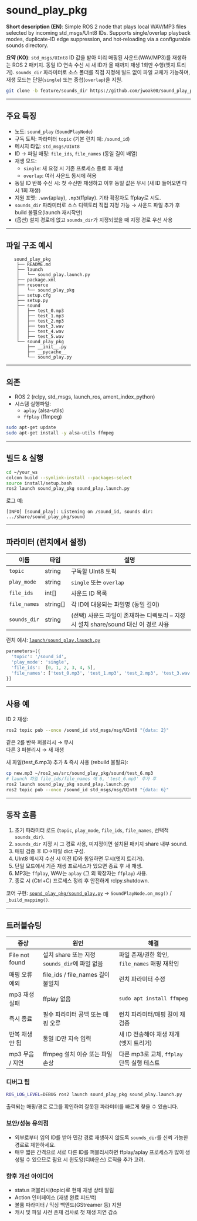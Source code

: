 # sound_play_pkg

**Short description (EN)**: Simple ROS 2 node that plays local WAV/MP3 files selected by incoming std_msgs/UInt8 IDs. Supports single/overlap playback modes, duplicate-ID edge suppression, and hot‑reloading via a configurable sounds directory.

**요약 (KO)**: `std_msgs/UInt8` ID 값을 받아 미리 매핑된 사운드(WAV/MP3)를 재생하는 ROS 2 패키지. 동일 ID 연속 수신 시 새 ID가 올 때까지 재생 1회만 수행(엣지 트리거). `sounds_dir` 파라미터로 소스 폴더를 직접 지정해 빌드 없이 파일 교체가 가능하며, 재생 모드는 단일(`single`) 또는 중첩(`overlap`)을 지원.

```bash
git clone -b feature/sounds_dir https://github.com/jwoak00/sound_play_pkg.git
```

---

## 주요 특징

- 노드: `sound_play` (`SoundPlayNode`)
- 구독 토픽: 파라미터 `topic` (기본 런치 예: `/sound_id`)
- 메시지 타입: `std_msgs/UInt8`
- ID → 파일 매핑: `file_ids`, `file_names` (동일 길이 배열)
- 재생 모드:
  - `single`: 새 요청 시 기존 프로세스 종료 후 재생
  - `overlap`: 여러 사운드 동시에 허용
- 동일 ID 반복 수신 시: 첫 수신만 재생하고 이후 동일 값은 무시 (새 ID 들어오면 다시 1회 재생)
- 지원 포맷: `.wav`(aplay), `.mp3`(ffplay). 기타 확장자도 ffplay로 시도.
- `sounds_dir` 파라미터로 소스 디렉토리 직접 지정 가능 → 사운드 파일 추가 후 build 불필요(launch 재시작만)
- (옵션) 설치 경로에 없고 `sounds_dir`가 지정되었을 때 지정 경로 우선 사용


---

## 파일 구조 예시

```
   sound_play_pkg
    ├── README.md
    ├── launch
    │   └── sound_play.launch.py
    ├── package.xml
    ├── resource
    │   └── sound_play_pkg
    ├── setup.cfg
    ├── setup.py
    ├── sound
    │   ├── test_0.mp3
    │   ├── test_1.mp3
    │   ├── test_2.mp3
    │   ├── test_3.wav
    │   ├── test_4.wav
    │   ├── test_5.wav
    └── sound_play_pkg
        ├── __init__.py
        ├── __pycache__
        └── sound_play.py

```

---

## 의존

- ROS 2 (rclpy, std_msgs, launch_ros, ament_index_python)
- 시스템 실행파일:
  - `aplay` (alsa-utils)
  - `ffplay` (ffmpeg)
```bash
sudo apt-get update
sudo apt-get install -y alsa-utils ffmpeg
```

---

## 빌드 & 실행

```bash
cd ~/your_ws
colcon build --symlink-install --packages-select
source install/setup.bash
ros2 launch sound_play_pkg sound_play.launch.py
```

로그 예:
```
[INFO] [sound_play]: Listening on /sound_id, sounds dir: .../share/sound_play_pkg/sound
```

---

## 파라미터 (런치에서 설정)

| 이름          | 타입        | 설명 |
|---------------|-------------|------|
| `topic`       | string      | 구독할 UInt8 토픽 |
| `play_mode`   | string      | `single` 또는 `overlap` |
| `file_ids`    | int[]       | 사운드 ID 목록 |
| `file_names`  | string[]    | 각 ID에 대응되는 파일명 (동일 길이) |
| `sounds_dir`  | string      | (선택) 사운드 파일이 존재하는 디렉토리 – 지정 시 설치 share/sound 대신 이 경로 사용 |

런치 예시: [`launch/sound_play.launch.py`](launch/sound_play.launch.py)

```python
parameters=[{
  'topic': '/sound_id',
  'play_mode': 'single',
  'file_ids':  [0, 1, 2, 3, 4, 5],
  'file_names': ['test_0.mp3', 'test_1.mp3', 'test_2.mp3', 'test_3.wav', 'test_4.wav', 'test_5.wav'],
}]
```

---

## 사용 예

ID 2 재생:
```bash
ros2 topic pub --once /sound_id std_msgs/msg/UInt8 "{data: 2}"
```

같은 2를 반복 퍼블리시 → 무시  
다른 3 퍼블리시 → 새 재생

새 파일(test_6.mp3) 추가 & 즉시 사용 (rebuild 불필요):
```bash
cp new.mp3 ~/ros2_ws/src/sound_play_pkg/sound/test_6.mp3
# launch 파일 file_ids/file_names 에 6, 'test_6.mp3' 추가 후
ros2 launch sound_play_pkg sound_play.launch.py
ros2 topic pub --once /sound_id std_msgs/msg/UInt8 "{data: 6}"
```

---

## 동작 흐름

1. 초기 파라미터 로드 (`topic`, `play_mode`, `file_ids`, `file_names`, 선택적 `sounds_dir`).
2. `sounds_dir` 지정 시 그 경로 사용, 미지정이면 설치된 패키지 share 내부 sound.
3. 매핑 검증 후 ID→파일 dict 구성.
4. UInt8 메시지 수신 시 이전 ID와 동일하면 무시(엣지 트리거).
5. 단일 모드에서 기존 재생 프로세스가 있으면 종료 후 새 재생.
6. MP3는 `ffplay`, WAV는 `aplay` (그 외 확장자는 `ffplay`) 사용.
7. 종료 시 (Ctrl+C) 프로세스 정리 후 안전하게 rclpy.shutdown.

코어 구현: [`sound_play_pkg/sound_play.py`](sound_play_pkg/sound_play.py) → `SoundPlayNode.on_msg()` / `_build_mapping()`.


---

## 트러블슈팅

| 증상 | 원인 | 해결 |
|------|------|------|
| File not found | 설치 share 또는 지정 `sounds_dir`에 파일 없음 | 파일 존재/권한 확인, `file_names` 매핑 재확인 |
| 매핑 오류 예외 | file_ids / file_names 길이 불일치 | 런치 파라미터 수정 |
| mp3 재생 실패 | ffplay 없음 | `sudo apt install ffmpeg` |
| 즉시 종료 | 필수 파라미터 공백 또는 매핑 오류 | 런치 파라미터/매핑 길이 재검증 |
| 반복 재생 안 됨 | 동일 ID만 지속 입력 | 새 ID 전송해야 재생 재개 (엣지 트리거) |
| mp3 무음 / 지연 | ffmpeg 설치 이슈 또는 파일 손상 | 다른 mp3로 교체, `ffplay` 단독 실행 테스트 |

### 디버그 팁
```bash
ROS_LOG_LEVEL=DEBUG ros2 launch sound_play_pkg sound_play.launch.py
```
출력되는 매핑/경로 로그를 확인하여 잘못된 파라미터를 빠르게 찾을 수 있습니다.

### 보안/성능 유의점
- 외부로부터 임의 ID를 받아 민감 경로 재생하지 않도록 `sounds_dir`를 신뢰 가능한 경로로 제한하세요.
- 매우 짧은 간격으로 서로 다른 ID를 퍼블리시하면 ffplay/aplay 프로세스가 많이 생성될 수 있으므로 필요 시 윈도잉(디바운스) 로직을 추가 고려.

### 향후 개선 아이디어
- status 퍼블리시(topic)로 현재 재생 상태 알림
- Action 인터페이스 (재생 완료 피드백)
- 볼륨 파라미터 / 믹싱 백엔드(GStreamer 등) 지원
- 캐시 및 파일 사전 존재 검사로 첫 재생 지연 감소
